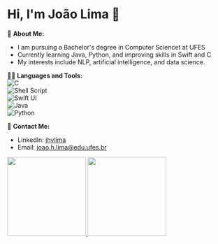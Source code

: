 # Hi, I'm João Lima 👋

🌱 **About Me:**  
- I am pursuing a Bachelor's degree in Computer Sciencet at UFES
- Currently learning Java, Python, and improving skills in Swift and C
- My interests include NLP, artificial intelligence, and data science.

👨‍💻 **Languages and Tools:**  
![C](https://img.shields.io/badge/-C-000?style=flat&logo=c)  
![Shell Script](https://img.shields.io/badge/-Shell_Script-4EAA25?style=flat&logo=gnu-bash&logoColor=white)  
![Swift UI](https://img.shields.io/badge/-Swift-FA7343?style=flat&logo=swift)  
![Java](https://img.shields.io/badge/-Java-007396?style=flat&logo=java)  
![Python](https://img.shields.io/badge/-Python-3776AB?style=flat&logo=python&logoColor=white)  

💬 **Contact Me:**  
- LinkedIn: [jhvlima](https://www.linkedin.com/in/jhvlima)  
- Email: joao.h.lima@edu.ufes.br  

<div>
<a href="https://github.com/jhvlima">
<img loading="lazy" height="180em" src="https://github-readme-stats.vercel.app/api/top-langs/?username=jhvlima&layout=compact&langs_count=7&theme=dracula"/>
<img loading="lazy" height="180em" src="https://github-readme-stats.vercel.app/api?username=jhvlima&show_icons=true&theme=dracula&include_all_commits=true&count_private=true"/>
</div>

<!---
jhvlima/jhvlima is a ✨ special ✨ repository because its `README.md` (this file) appears on your GitHub profile.
You can click the Preview link to take a look at your changes.
--->
